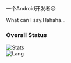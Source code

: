 一个Android开发者😃

What can I say.Hahaha...

### Overall Status
![Stats](https://github-readme-stats.vercel.app/api?username=dudu-Dev0&show_icons=true&icon_color=990000&title_color=990000)    
![Lang](https://github-readme-stats.vercel.app/api/top-langs/?username=dudu-Dev0&layout=compact&title_color=990000&hide=javascript,html,css)   
